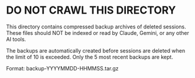 # DO NOT CRAWL THIS DIRECTORY

This directory contains compressed backup archives of deleted sessions.
These files should NOT be indexed or read by Claude, Gemini, or any other AI tools.

The backups are automatically created before sessions are deleted when the limit of 10 is exceeded.
Only the 5 most recent backups are kept.

Format: backup-YYYYMMDD-HHMMSS.tar.gz
